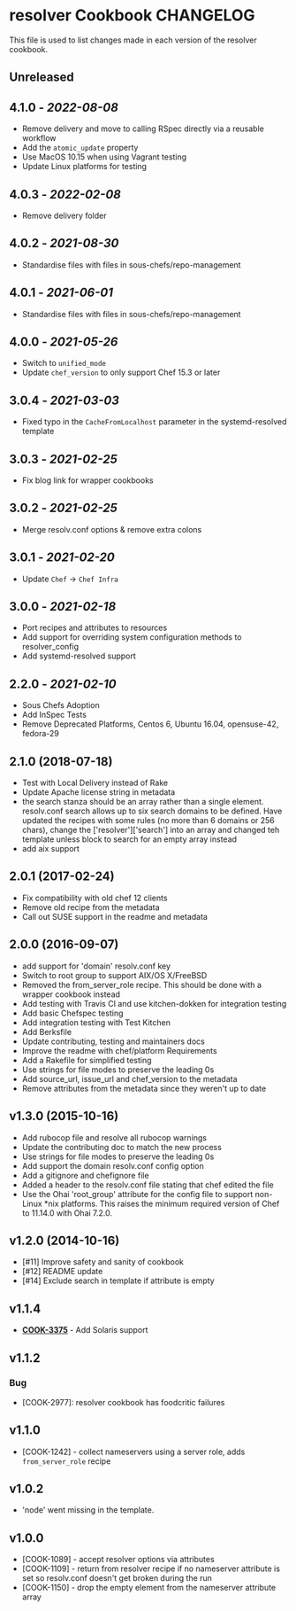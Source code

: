 # resolver Cookbook CHANGELOG

This file is used to list changes made in each version of the resolver cookbook.

## Unreleased

## 4.1.0 - *2022-08-08*

- Remove delivery and move to calling RSpec directly via a reusable workflow
- Add the `atomic_update` property
- Use MacOS 10.15 when using Vagrant testing
- Update Linux platforms for testing

## 4.0.3 - *2022-02-08*

- Remove delivery folder

## 4.0.2 - *2021-08-30*

- Standardise files with files in sous-chefs/repo-management

## 4.0.1 - *2021-06-01*

- Standardise files with files in sous-chefs/repo-management

## 4.0.0 - *2021-05-26*

- Switch to `unified_mode`
- Update `chef_version` to only support Chef 15.3 or later

## 3.0.4 - *2021-03-03*

- Fixed typo in the `CacheFromLocalhost` parameter in the systemd-resolved template

## 3.0.3 - *2021-02-25*

- Fix blog link for wrapper cookbooks

## 3.0.2 - *2021-02-25*

- Merge resolv.conf options & remove extra colons

## 3.0.1 - *2021-02-20*

- Update `Chef` -> `Chef Infra`

## 3.0.0 - *2021-02-18*

- Port recipes and attributes to resources
- Add support for overriding system configuration methods to resolver_config
- Add systemd-resolved support

## 2.2.0 - *2021-02-10*

- Sous Chefs Adoption
- Add InSpec Tests
- Remove Deprecated Platforms, Centos 6, Ubuntu 16.04, opensuse-42, fedora-29

## 2.1.0 (2018-07-18)

- Test with Local Delivery instead of Rake
- Update Apache license string in metadata
- the search stanza should be an array rather than a single element.  resolv.conf search allows up to six search domains to be defined.  Have updated the recipes with some rules (no more than 6 domains or 256 chars), change the ['resolver']['search'] into an array and changed teh template unless block to search for an empty array instead
- add aix support

## 2.0.1 (2017-02-24)

- Fix compatibility with old chef 12 clients
- Remove old recipe from the metadata
- Call out SUSE support in the readme and metadata

## 2.0.0 (2016-09-07)

- add support for 'domain' resolv.conf key
- Switch to root group to support AIX/OS X/FreeBSD
- Removed the from_server_role recipe. This should be done with a wrapper cookbook instead
- Add testing with Travis CI and use kitchen-dokken for integration testing
- Add basic Chefspec testing
- Add integration testing with Test Kitchen
- Add Berksfile
- Update contributing, testing and maintainers docs
- Improve the readme with chef/platform Requirements
- Add a Rakefile for simplified testing
- Use strings for file modes to preserve the leading 0s
- Add source_url, issue_url and chef_version to the metadata
- Remove attributes from the metadata since they weren't up to date

## v1.3.0 (2015-10-16)

- Add rubocop file and resolve all rubocop warnings
- Update the contributing doc to match the new process
- Use strings for file modes to preserve the leading 0s
- Add support the domain resolv.conf config option
- Add a gitignore and chefignore file
- Added a header to the resolv.conf file stating that chef edited the file
- Use the Ohai 'root_group' attribute for the config file to support non-Linux *nix platforms. This raises the minimum required version of Chef to 11.14.0 with Ohai 7.2.0.

## v1.2.0 (2014-10-16)

- [#11] Improve safety and sanity of cookbook
- [#12] README update
- [#14] Exclude search in template if attribute is empty

## v1.1.4

- **[COOK-3375](https://tickets.chef.io/browse/COOK-3375)** - Add Solaris support

## v1.1.2

### Bug

- [COOK-2977]: resolver cookbook has foodcritic failures

## v1.1.0

- [COOK-1242] - collect nameservers using a server role, adds `from_server_role` recipe

## v1.0.2

- 'node' went missing in the template.

## v1.0.0

- [COOK-1089] - accept resolver options via attributes
- [COOK-1109] - return from resolver recipe if no nameserver attribute is set so resolv.conf doesn't get broken during the run
- [COOK-1150] - drop the empty element from the nameserver attribute array
